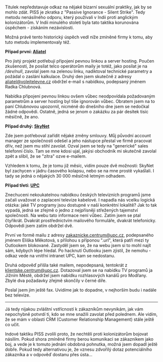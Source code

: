 <!-- dcterms:identifier = riderweblog#111 -->
<!-- dcterms:title = PISS na zákazníka -->
<!-- np9:categoryId = 2 -->
<!-- x4w:category = Lidé a jiná zvěř -->
<!-- np9:authorId = 1 -->
<!-- np9:authorEmail = michal.valasek@altairis.cz -->
<!-- dcterms:creator = Michal Altair Valášek -->
<!-- dcterms:created = 2003-12-15T19:43:08+01:00 -->
<!-- dcterms:date = 2003-12-15T19:43:08+01:00 -->

Titulek nepředstavuje odkaz na nějaké bizarní sexuální praktiky, jak by se mohlo zdát. PISS je zkratka z "Passive Ignorance - Silent Strike". Tedy metodu nenásilného odporu, který používali v Indii proti anglickým kolonizátorům. V Indii minulého století byla tato taktika korunována úspěchem - získáním nezávislosti.

Možná právě tento historický úspěch vedl níže zmíněné firmy k tomu, aby tuto metodu implementovaly též.

**Případ první: [Aliatel](http://www.volejtelevne.cz/)**

Pro jistý projekt potřebuji připojení pevnou linkou a server hosting. Poučen zkušeností, že posílat telco operátorům maily je totéž, jako posílat je na */dev/null*, zavolal jsem na zelenou linku, nadiktoval technické parametry a požádal o zaslání kalkulace. Druhý den jsem skutečně z adresy [aliatel@volejtelevne.cz](mailto:aliatel@volejtelevne.cz) obdržel e-mail s nabídkou, podepsaný jménem Radka Chlubnová.

Nabídka připojení pevnou linkou ovšem vůbec neodpovídala požadovaným parametrům a server hosting byl tiše ignorován vůbec. Obratem jsem na to paní Chlubnovou upozornil, nicméně do dnešního dne jsem se nedočkal žádné odpovědi. Ostatně, jedná se jenom o zakázku za pár desítek tisíc měsíčně, že ano.

**Případ druhý: [SkyNet](http://www.skynet.cz/)**

Zde jsem potřeboval zařídit nějaké změny smlouvy. Můj původní account manager ze společnosti odešel a jeho nástupce přestal ve firmě pracovat dřív, než jsem mu stihl zavolat. Ozval jsem se tedy na "generické" sales telefonní číslo. Tam se mne kdosi ujal, jakýsi obchodník mi skutečně zavolal zpět a slíbil, že se "zítra" ozve e-mailem.

Vzhledem k tomu, že je tomu již měsíc, vidím pouze dvě možnosti: SkyNet byl zachycen v jádru časového kolapsu, nebo se na mne prostě vykašlali. I tady se jedná o nějakých 30 000 měsíčně letmým odhadem.

**Případ třetí: [UPC](http://www.upc.cz/)**

Znechuceni nekoukatelnou nabídkou českých televizních programů jsme začali uvažovat o zaplacení televize kabelové. I napadla nás vcelku logická otázka: jaké TV programy jsou dostupné v naší konkrétní lokalitě? Jak to tak vypadá, jedná se zřejmě o jedno z nejpřísněji střežených tajemství společnosti. Na webu tato informace není vůbec. Zatím jsem se ptal čtyřikrát. Dvakrát prostřednictvím mailového formuláře, dvakrát telefonicky. Odpovědi jsem zatím obdržel dvě. 

První ve formě mailu z adresy [zakaznicke.centrum@upc.cz](mailto:zakaznicke.centrum@upc.cz), podepsaného jménem Eliška Měkotová, s přílohou s příponou ".url", která patří mezi ty Outlookem blokované. Zastyděl jsem se, že na webu jsem si to mohl najít sám, kdybych lépe hledal. Po hacknutí Outlooku jsem zjistil, že nemohu - odkaz vede na vnitřní intranet UPC, kam se nedostanu.

Druhá odpověď přišla také mailem, nepodepsaná, tentokrát z [klientske.centrum@upc.cz](mailto:klientske.centrum@upc.cz). Dotazoval jsem se na nabídku TV programů ja Jižním Městě, obdržel jsem nabídku rozhlasových kanálů pro Modřany. Zbylé dva požadavky zřejmě skončily v černé díře.

Poslal jsem jim ještě fax. Uvidíme jak to dopadne, v nejhorším budu i nadále bez televize.

-----

Já tedy nijakou zvláštní vstřícností k zákazníkům nevynikám, jak vám nepochybně potvrdí ti, kdo se mne snažili zavolat před polednem. Ale vidím, že se mám v oblasti CRM (Customer Relationship Management) stále ještě co učit.

Indové taktiku PISS zvolili proto, že nechtěli proti kolonizátorům bojovat násilím. Pokud shora zmíněné firmy berou komunikaci se zákazníkem jako boj, a vede je k tomuto jednání obdobná pohnutka, možná jsem dopadl ještě dobře. Pokud tedy alternativou je, že vznesu zdvořilý dotaz potenciálního zákazníka a v odpověď dostanu přes ústa...